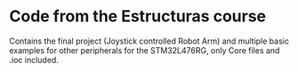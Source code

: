 # Code from the Estructuras course

Contains the final project (Joystick controlled Robot Arm) and multiple basic examples for other peripherals for the STM32L476RG, only Core files and .ioc included.






